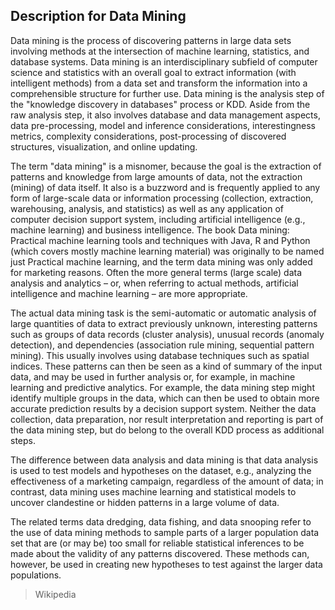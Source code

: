 ## Description for Data Mining


Data mining is the process of discovering patterns in large data sets involving methods at the intersection of machine learning, statistics, and database systems. Data mining is an interdisciplinary subfield of computer science and statistics with an overall goal to extract information (with intelligent methods) from a data set and transform the information into a comprehensible structure for further use. Data mining is the analysis step of the "knowledge discovery in databases" process or KDD. Aside from the raw analysis step, it also involves database and data management aspects, data pre-processing, model and inference considerations, interestingness metrics, complexity considerations, post-processing of discovered structures, visualization, and online updating.

The term "data mining" is a misnomer, because the goal is the extraction of patterns and knowledge from large amounts of data, not the extraction (mining) of data itself. It also is a buzzword and is frequently applied to any form of large-scale data or information processing (collection, extraction, warehousing, analysis, and statistics) as well as any application of computer decision support system, including artificial intelligence (e.g., machine learning) and business intelligence. The book Data mining: Practical machine learning tools and techniques with Java, R and Python (which covers mostly machine learning material) was originally to be named just Practical machine learning, and the term data mining was only added for marketing reasons. Often the more general terms (large scale) data analysis and analytics – or, when referring to actual methods, artificial intelligence and machine learning – are more appropriate.

The actual data mining task is the semi-automatic or automatic analysis of large quantities of data to extract previously unknown, interesting patterns such as groups of data records (cluster analysis), unusual records (anomaly detection), and dependencies (association rule mining, sequential pattern mining). This usually involves using database techniques such as spatial indices. These patterns can then be seen as a kind of summary of the input data, and may be used in further analysis or, for example, in machine learning and predictive analytics. For example, the data mining step might identify multiple groups in the data, which can then be used to obtain more accurate prediction results by a decision support system. Neither the data collection, data preparation, nor result interpretation and reporting is part of the data mining step, but do belong to the overall KDD process as additional steps.

The difference between data analysis and data mining is that data analysis is used to test models and hypotheses on the dataset, e.g., analyzing the effectiveness of a marketing campaign, regardless of the amount of data; in contrast, data mining uses machine learning and statistical models to uncover clandestine or hidden patterns in a large volume of data.

The related terms data dredging, data fishing, and data snooping refer to the use of data mining methods to sample parts of a larger population data set that are (or may be) too small for reliable statistical inferences to be made about the validity of any patterns discovered. These methods can, however, be used in creating new hypotheses to test against the larger data populations. 


> Wikipedia
